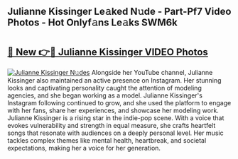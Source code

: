 ## Julianne Kissinger Le𝚊ked N𝚞de - Part-Pf7 Video Photos - Hot Onlyf𝚊ns Le𝚊ks SWM6k

# <h2><a href="http://ab38258.deff.icu/?id=Julianne+Kissinger">🔗 New 👉🔴 Julianne Kissinger VIDEO Photos</a></h2>

[![Julianne Kissinger N𝚞des](https://i.imgur.com/rIISA9y.gif)](http://ab38258.deff.icu/?id=Julianne+Kissinger)
Alongside her YouTube channel, Julianne Kissinger also maintained an active presence on Instagram. Her stunning looks and captivating personality caught the attention of modeling agencies, and she began working as a model. Julianne Kissinger's Instagram following continued to grow, and she used the platform to engage with her fans, share her experiences, and showcase her modeling work. Julianne Kissinger is a rising star in the indie-pop scene. With a voice that evokes vulnerability and strength in equal measure, she crafts heartfelt songs that resonate with audiences on a deeply personal level. Her music tackles complex themes like mental health, heartbreak, and societal expectations, making her a voice for her generation.
